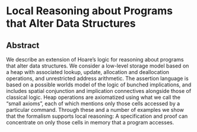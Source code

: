 # Local Reasoning about Programs that Alter Data Structures

## Abstract 

We describe an extension of Hoare’s logic for reasoning about programs that alter data structures. We consider a low-level storage model based on a heap with associated lookup, update, allocation and deallocation operations, and unrestricted address arithmetic. The assertion language is based on a possible worlds model of the logic of bunched implications, and includes spatial conjunction and implication connectives alongside those of classical logic. Heap operations are axiomatized using what we call the “small axioms”, each of which mentions only those cells accessed by a particular command. Through these and a number of examples we show that the formalism supports local reasoning: A specification and proof can concentrate on only those cells in memory that a program accesses.

